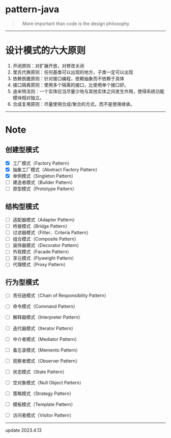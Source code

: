 # pattern-java
>&emsp;More important than code is the design philosophy

---
# 设计模式的六大原则
1. 开闭原则：对扩展开放，对修改关闭
2. 里氏代换原则：任何基类可以出现的地方，子类一定可以出现
3. 依赖倒置原则：针对接口编程，依赖抽象而不依赖于具体
4. 接口隔离原则：使用多个隔离的接口，比使用单个接口好。
5. 迪米特法则：一个实体应当尽量少地与其他实体之间发生作用，使得系统功能模块相对独立。
6. 合成复用原则：尽量使用合成/聚合的方式，而不是使用继承。


---

# Note

## 创建型模式

- [x] 工厂模式（Factory Pattern）
- [x] 抽象工厂模式（Abstract Factory Pattern）
- [x] 单例模式（Singleton Pattern）
- [ ] 建造者模式（Builder Pattern）
- [ ] 原型模式（Prototype Pattern）

## 结构型模式

- [ ] 适配器模式（Adapter Pattern）
- [ ] 桥接模式（Bridge Pattern）
- [ ] 过滤器模式（Filter、Criteria Pattern）
- [ ] 组合模式（Composite Pattern）
- [ ] 装饰器模式（Decorator Pattern）
- [ ] 外观模式（Facade Pattern）
- [ ] 享元模式（Flyweight Pattern）
- [ ] 代理模式（Proxy Pattern）

## 行为型模式

- [ ] 责任链模式（Chain of Responsibility Pattern）
- [ ] 命令模式（Command Pattern）
- [ ] 解释器模式（Interpreter Pattern）
- [ ] 迭代器模式（Iterator Pattern）
- [ ] 中介者模式（Mediator Pattern）
- [ ] 备忘录模式（Memento Pattern）
- [ ] 观察者模式（Observer Pattern）
- [ ] 状态模式（State Pattern）
- [ ] 空对象模式（Null Object Pattern）
- [ ] 策略模式（Strategy Pattern）
- [ ] 模板模式（Template Pattern）
- [ ] 访问者模式（Visitor Pattern）


---
update 2023.4.13